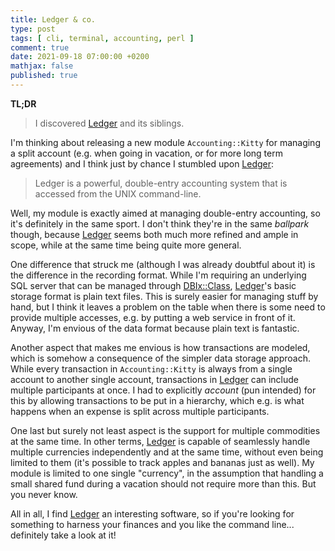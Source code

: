 ```yaml
---
title: Ledger & co.
type: post
tags: [ cli, terminal, accounting, perl ]
comment: true
date: 2021-09-18 07:00:00 +0200
mathjax: false
published: true
---
```


**TL;DR**

> I discovered [Ledger][] and its siblings.

I'm thinking about releasing a new module `Accounting::Kitty` for
managing a split account (e.g. when going in vacation, or for more long
term agreements) and I think just by chance I stumbled upon [Ledger][]:

> Ledger is a powerful, double-entry accounting system that is accessed
> from the UNIX command-line.

Well, my module is exactly aimed at managing double-entry accounting, so
it's definitely in the same sport. I don't think they're in the same
*ballpark* though, because [Ledger][] seems both much more refined and
ample in scope, while at the same time being quite more general.

One difference that struck me (although I was already doubtful about it)
is the difference in the recording format. While I'm requiring an
underlying SQL server that can be managed through [DBIx::Class][],
[Ledger][]'s basic storage format is plain text files. This is surely
easier for managing stuff by hand, but I think it leaves a problem on
the table when there is some need to provide multiple accesses, e.g. by
putting a web service in front of it. Anyway, I'm envious of the data
format because plain text is fantastic.

Another aspect that makes me envious is how transactions are modeled,
which is somehow a consequence of the simpler data storage approach.
While every transaction in `Accounting::Kitty` is always from a single
account to another single account, transactions in [Ledger][] can
include multiple participants at once. I had to explicitly *account*
(pun intended) for this by allowing transactions to be put in a
hierarchy, which e.g. is what happens when an expense is split across
multiple participants.

One last but surely not least aspect is the support for multiple
commodities at the same time. In other terms, [Ledger][] is capable of
seamlessly handle multiple currencies independently and at the same
time, without even being limited to them (it's possible to track apples
and bananas just as well). My module is limited to one single
"currency", in the assumption that handling a small shared fund during a
vacation should not require more than this. But you never know.

All in all, I find [Ledger][] an interesting software, so if you're
looking for something to harness your finances and you like the command
line... definitely take a look at it!

[Perl]: https://www.perl.org/
[Raku]: https://raku.org/
[Ledger]: https://www.ledger-cli.org/
[DBIx::Class]: https://metacpan.org/pod/DBIx::Class
